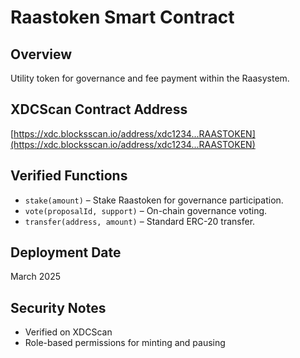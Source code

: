 # Raastoken Smart Contract

## Overview
Utility token for governance and fee payment within the Raasystem.

## XDCScan Contract Address
[https://xdc.blocksscan.io/address/xdc1234...RAASTOKEN](https://xdc.blocksscan.io/address/xdc1234...RAASTOKEN)

## Verified Functions
- `stake(amount)` – Stake Raastoken for governance participation.
- `vote(proposalId, support)` – On-chain governance voting.
- `transfer(address, amount)` – Standard ERC-20 transfer.

## Deployment Date
March 2025

## Security Notes
- Verified on XDCScan
- Role-based permissions for minting and pausing